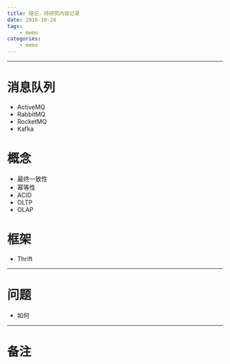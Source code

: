 ```yaml
---
title: 随记，待研究内容记录
date: 2016-10-28
tags:
    - memo
categories:
    - memo
---
```


----------------
# 消息队列
* ActiveMQ
* RabbitMQ
* RocketMQ
* Kafka


# 概念
* 最终一致性
* 幂等性
* ACID
* OLTP
* OLAP

# 框架
* Thrift

---------------
# 问题
* 如何


---------------
# 备注

[]()
